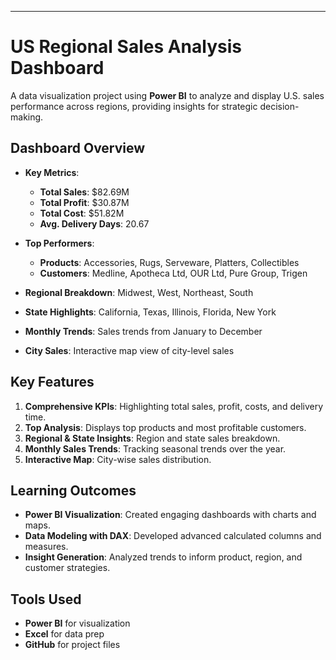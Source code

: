 ---

# US Regional Sales Analysis Dashboard

A data visualization project using **Power BI** to analyze and display U.S. sales performance across regions, providing insights for strategic decision-making.

## Dashboard Overview

- **Key Metrics**:  
  - **Total Sales**: $82.69M  
  - **Total Profit**: $30.87M  
  - **Total Cost**: $51.82M  
  - **Avg. Delivery Days**: 20.67  

- **Top Performers**:  
  - **Products**: Accessories, Rugs, Serveware, Platters, Collectibles  
  - **Customers**: Medline, Apotheca Ltd, OUR Ltd, Pure Group, Trigen  

- **Regional Breakdown**: Midwest, West, Northeast, South  
- **State Highlights**: California, Texas, Illinois, Florida, New York  
- **Monthly Trends**: Sales trends from January to December  
- **City Sales**: Interactive map view of city-level sales


## Key Features

1. **Comprehensive KPIs**: Highlighting total sales, profit, costs, and delivery time.
2. **Top Analysis**: Displays top products and most profitable customers.
3. **Regional & State Insights**: Region and state sales breakdown.
4. **Monthly Sales Trends**: Tracking seasonal trends over the year.
5. **Interactive Map**: City-wise sales distribution.

## Learning Outcomes

- **Power BI Visualization**: Created engaging dashboards with charts and maps.
- **Data Modeling with DAX**: Developed advanced calculated columns and measures.
- **Insight Generation**: Analyzed trends to inform product, region, and customer strategies.

## Tools Used

- **Power BI** for visualization
- **Excel** for data prep
- **GitHub** for project files
